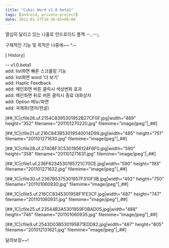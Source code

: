 ```yaml
---
title: "Cubic Word v1.0 beta1"
tags: [android, private-project]
date: 2011-01-27T16:36:03+09:00
---
```


열심히 달리고 있는 나홀로 안드로이드 플젝.ㅡ,.ㅡ;;  
  
구체적인 기능 및 목적은 나중에~~ ^.~

[ History]  
  
-- v1.0 beta1  
add: list화면 빠른 스크롤링 기능  
add: list화면 word '더 보기'  
add: Haptic Feedback  
add: 메인화면 버튼 클릭시 색상변화 효과  
add: 메인화면 뒤로 버튼 클릭시 종료 대화상자  
add: Option 메뉴/화면  
add: 국제화(영어/한글)
  

[##\_1C|cfile26.uf.2154C8395301952B27CF0F.jpg|width="489" height="352" filename="201101270220.jpg" filemime="image/jpeg"|\_##]

  

[##\_1C|cfile21.uf.216C843B53019540014D99.jpg|width="485" height="751" filename="201101271630.jpg" filemime="image/jpeg"|\_##]

  

[##\_1C|cfile28.uf.27408F3C5301956124F6F0.jpg|width="590" height="358" filename="201101271631.jpg" filemime="image/jpeg"|\_##]

  

[##\_1C|cfile1.uf.236F6234530195721C70CE.jpg|width="590" height="193" filename="201101271632.jpg" filemime="image/jpeg"|\_##]

  

[##\_1C|cfile30.uf.2367B5375301957F310F3B.jpg|width="492" height="750" filename="201101060930.jpg" filemime="image/jpeg"|\_##]

  

[##\_1C|cfile5.uf.216CC8345301958F1FE3CF.jpg|width="487" height="747" filename="201101060931.jpg" filemime="image/jpeg"|\_##]

  
  

[##\_1C|cfile25.uf.23544B3A5301959F0BAD05.jpg|width="488" height="746" filename="201101060935.jpg" filemime="image/jpeg"|\_##]

  

[##\_1C|cfile9.uf.2543D03B530195B71EDD82.jpg|width="487" height="805" filename="201012131621.jpg" filemime="image/jpeg"|\_##]

  
달려보장~~!